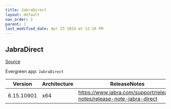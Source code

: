 ```yaml
---
title: JabraDirect
layout: default
nav_order: 2
parent: J
last_modified_date: Apr 23 2024 at 12:16 PM
---
```


## JabraDirect

[Source](https://www.jabra.com/software-and-services/jabra-direct)

Evergreen app: `JabraDirect`

| Version    | Architecture | ReleaseNotes                                                          | Type | Sha256                                                           | URI                                                                                                                                                                |
| ---------- | ------------ | --------------------------------------------------------------------- | ---- | ---------------------------------------------------------------- | ------------------------------------------------------------------------------------------------------------------------------------------------------------------ |
| 6.15.10901 | x64          | https://www.jabra.com/support/release-notes/release-note-jabra-direct | exe  | F3CC6A0955D4909F2A35DB262F2630835F9E17FECFDBA3538AFF6281E27D8B71 | [https://jabraxpressonlineprdstor.blob.core.windows.net/jdo/JabraDirectSetup.exe](https://jabraxpressonlineprdstor.blob.core.windows.net/jdo/JabraDirectSetup.exe) |
